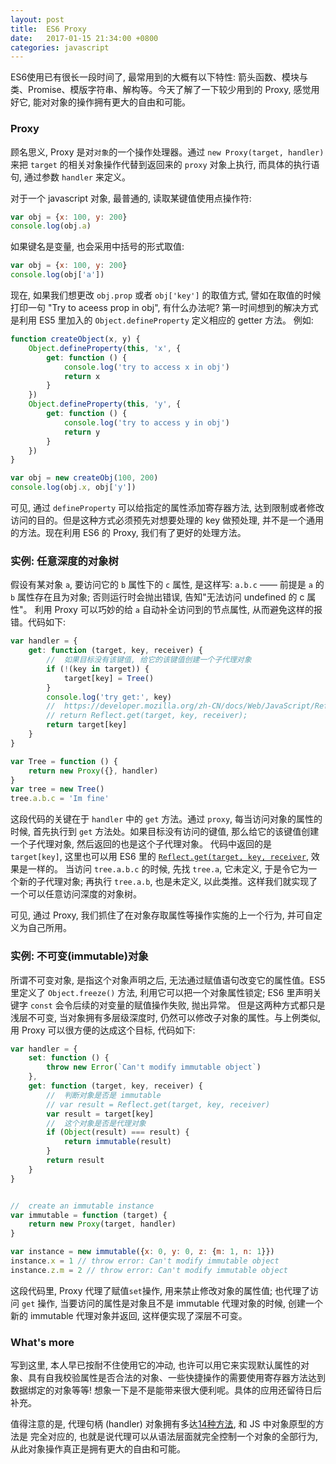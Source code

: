 ```yaml
---
layout: post
title:  ES6 Proxy
date:   2017-01-15 21:34:00 +0800
categories: javascript
---
```


ES6使用已有很长一段时间了, 最常用到的大概有以下特性: 箭头函数、模块与类、Promise、模版字符串、解构等。今天了解了一下较少用到的 Proxy, 感觉用好它, 能对对象的操作拥有更大的自由和可能。

### Proxy

顾名思义, Proxy 是对`对象`的一个操作处理器。通过 `new Proxy(target, handler)` 来把 `target` 的相关对象操作代替到返回来的 `proxy` 对象上执行, 而具体的执行语句, 通过参数 `handler` 来定义。

对于一个 javascript 对象, 最普通的, 读取某键值使用点操作符:

```javascript
var obj = {x: 100, y: 200}
console.log(obj.a)
```

如果键名是变量, 也会采用中括号的形式取值:

```javascript
var obj = {x: 100, y: 200}
console.log(obj['a'])
```

现在, 如果我们想更改 `obj.prop` 或者 `obj['key']` 的取值方式, 譬如在取值的时候打印一句 "Try to aceess prop in obj", 有什么办法呢? 第一时间想到的解决方式是利用 ES5 里加入的 `Object.defineProperty` 定义相应的 getter 方法。 例如:

```javascript
function createObject(x, y) {
    Object.defineProperty(this, 'x', {
        get: function () {  
            console.log('try to access x in obj')
            return x 
        }
    })
    Object.defineProperty(this, 'y', {
        get: function () {
            console.log('try to access y in obj')
            return y
        }
    })
}

var obj = new createObj(100, 200)
console.log(obj.x, obj['y'])
```

可见, 通过 `defineProperty` 可以给指定的属性添加寄存器方法, 达到限制或者修改访问的目的。但是这种方式必须预先对想要处理的 key 做预处理, 并不是一个通用的方法。现在利用 ES6 的 Proxy, 我们有了更好的处理方法。

### 实例: 任意深度的对象树

假设有某对象 `a`, 要访问它的 `b` 属性下的 `c` 属性, 是这样写: `a.b.c` —— 前提是 `a` 的 `b` 属性存在且为对象; 否则运行时会抛出错误, 告知"无法访问 undefined 的 c 属性"。
利用 Proxy 可以巧妙的给 `a` 自动补全访问到的节点属性, 从而避免这样的报错。代码如下:

```javascript
var handler = {
    get: function (target, key, receiver) {
        //  如果目标没有该键值, 给它的该键值创建一个子代理对象
        if (!(key in target)) {
            target[key] = Tree()
        }
        console.log('try get:', key)
        //  https://developer.mozilla.org/zh-CN/docs/Web/JavaScript/Reference/Global_Objects/Reflect/get
        // return Reflect.get(target, key, receiver);
        return target[key]
    }
}

var Tree = function () {
    return new Proxy({}, handler)
}
var tree = new Tree()
tree.a.b.c = 'Im fine'
```

这段代码的关键在于 `handler` 中的 `get` 方法。通过 `proxy`, 每当访问对象的属性的时候, 首先执行到 `get` 方法处。如果目标没有访问的键值, 那么给它的该键值创建一个子代理对象, 然后返回的也是这个子代理对象。
代码中返回的是 `target[key]`, 这里也可以用 ES6 里的 [`Reflect.get(target, key, receiver`](https://developer.mozilla.org/zh-CN/docs/Web/JavaScript/Reference/Global_Objects/Reflect/get), 效果是一样的。
当访问 `tree.a.b.c` 的时候, 先找 `tree.a`, 它未定义, 于是令它为一个新的子代理对象; 再执行 `tree.a.b`, 也是未定义, 以此类推。这样我们就实现了一个可以任意访问深度的对象树。

可见, 通过 Proxy, 我们抓住了在对象存取属性等操作实施的上一个行为, 并可自定义为自己所用。

### 实例: 不可变(immutable)对象

所谓不可变对象, 是指这个对象声明之后, 无法通过赋值语句改变它的属性值。ES5 里定义了 `Object.freeze()` 方法, 利用它可以把一个对象属性锁定; ES6 里声明关键字 `const` 会令后续的对变量的赋值操作失败, 抛出异常。
但是这两种方式都只是浅层不可变, 当对象拥有多层级深度时, 仍然可以修改子对象的属性。与上例类似, 用 Proxy 可以很方便的达成这个目标, 代码如下:

```javascript
var handler = {
    set: function () {
        throw new Error(`Can't modify immutable object`)
    },
    get: function (target, key, receiver) {
        //  判断对象是否是 immutable
        // var result = Reflect.get(target, key, receiver)
        var result = target[key]
        //  这个对象是否是代理对象
        if (Object(result) === result) {
            return immutable(result)
        }
        return result
    }
}


//  create an immutable instance
var immutable = function (target) {
    return new Proxy(target, handler)
}

var instance = new immutable({x: 0, y: 0, z: {m: 1, n: 1}})
instance.x = 1 // throw error: Can't modify immutable object
instance.z.m = 2 // throw error: Can't modify immutable object
```

这段代码里, Proxy 代理了赋值`set`操作, 用来禁止修改对象的属性值; 也代理了访问 `get` 操作, 当要访问的属性是对象且不是 immutable 代理对象的时候, 创建一个新的 immutable 代理对象并返回, 这样便实现了深层不可变。

### What's more

写到这里, 本人早已按耐不住使用它的冲动, 也许可以用它来实现默认属性的对象、具有自我校验属性是否合法的对象、一些快捷操作的需要使用寄存器方法达到数据绑定的对象等等! 想象一下是不是能带来很大便利呢。具体的应用还留待日后补充。

值得注意的是, 代理句柄 (handler) 对象拥有多达[14种方法](https://developer.mozilla.org/zh-CN/docs/Web/JavaScript/Reference/Global_Objects/Proxy#Methods_of_the_handler_object), 和 JS 中对象原型的方法是
完全对应的, 也就是说代理可以从语法层面就完全控制一个对象的全部行为, 从此对象操作真正是拥有更大的自由和可能。
